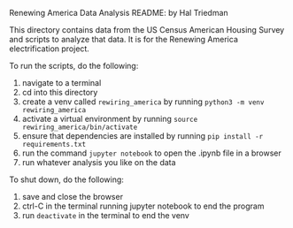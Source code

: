 Renewing America Data Analysis README:
by Hal Triedman

This directory contains data from the US Census American Housing Survey and scripts to analyze that data. It is for the Renewing America electrification project.

To run the scripts, do the following:
1) navigate to a terminal
2) cd into this directory
3) create a venv called `rewiring_america` by running `python3 -m venv rewiring_america`
4) activate a virtual environment by running `source rewiring_america/bin/activate`
5) ensure that dependencies are installed by running `pip install -r requirements.txt`
6) run the command `jupyter notebook` to open the .ipynb file in a browser
7) run whatever analysis you like on the data

To shut down, do the following:
1) save and close the browser
2) ctrl-C in the terminal running jupyter notebook to end the program
3) run `deactivate` in the terminal to end the venv